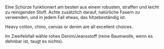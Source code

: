 Eine Schürze funktioniert am besten aus einem robusten, straffen und leicht zu reinigenden Stoff. Achte zusätzlich darauf, natürliche Fasern zu verwenden, und in jedem Fall etwas, das hitzebeständig ist.

Heavy cotton, chino, canvas or denim are all excellent choices.

Im Zweifelsfall wähle rohes Denim/Jeansstoff (reine Baumwolle, wenn es dehnbar ist, taugt es nichts).
